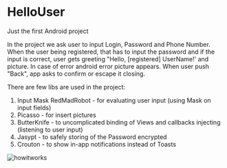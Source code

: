 # HelloUser
Just the first Android project

In the project we ask user to input Login, Password and Phone Number.
When the user being registered, that has to input the password and if the input is correct, user gets greeting "Hello, [registered] UserName!' and picture. In case of error android error picture appears. When user push "Back", app asks to confirm or escape it closing.

There are few libs are used in the project:
  1. Input Mask RedMadRobot - for evaluating user input (using Mask on input fields)
  2. Picasso - for insert pictures
  3. ButterKnife - to uncomplicated binding of Views and callbacks injecting (listening to user input)
  4. Jasypt - to safely storing of the Password encrypted
  5. Crouton - to show in-app notifications instead of Toasts
  
  ![howitworks](https://user-images.githubusercontent.com/29121233/28184033-6eb9bffc-681a-11e7-827c-c913ce698e60.gif)

